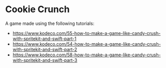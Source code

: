 # Cookie Crunch
A game made using the following tutorials:
- https://www.kodeco.com/55-how-to-make-a-game-like-candy-crush-with-spritekit-and-swift-part-1
- https://www.kodeco.com/54-how-to-make-a-game-like-candy-crush-with-spritekit-and-swift-part-2
- https://www.kodeco.com/58-how-to-make-a-game-like-candy-crush-with-spritekit-and-swift-part-3
